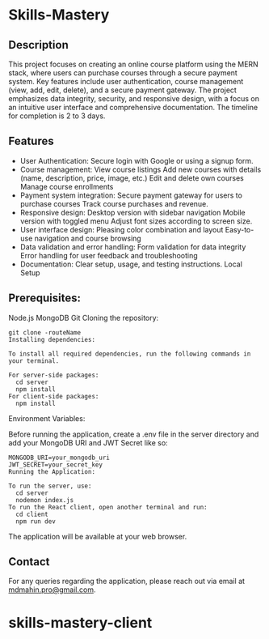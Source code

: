 # Skills-Mastery

## Description

This project focuses on creating an online course platform using the MERN stack, where users can purchase courses through a secure payment system. Key features include user authentication, course management (view, add, edit, delete), and a secure payment gateway. The project emphasizes data integrity, security, and responsive design, with a focus on an intuitive user interface and comprehensive documentation. The timeline for completion is 2 to 3 days.

## Features

- User Authentication: Secure login with Google or using a signup form.
- Course management:
  View course listings
  Add new courses with details (name, description, price, image, etc.)
  Edit and delete own courses
  Manage course enrollments
- Payment system integration:
  Secure payment gateway for users to purchase courses
  Track course purchases and revenue.
- Responsive design:
  Desktop version with sidebar navigation
  Mobile version with toggled menu
  Adjust font sizes according to screen size.
- User interface design:
  Pleasing color combination and layout
  Easy-to-use navigation and course browsing
- Data validation and error handling:
  Form validation for data integrity
  Error handling for user feedback and troubleshooting
- Documentation:
  Clear setup, usage, and testing instructions.
  Local Setup

## Prerequisites:

Node.js
MongoDB
Git
Cloning the repository:

```
git clone -routeName
Installing dependencies:

To install all required dependencies, run the following commands in your terminal.

For server-side packages:
  cd server
  npm install
For client-side packages:
  npm install
```

Environment Variables:

Before running the application, create a .env file in the server directory and add your MongoDB URI and JWT Secret like so:

```
MONGODB_URI=your_mongodb_uri
JWT_SECRET=your_secret_key
Running the Application:

To run the server, use:
  cd server
  nodemon index.js
To run the React client, open another terminal and run:
  cd client
  npm run dev
```

The application will be available at your web browser.

## Contact

For any queries regarding the application, please reach out via email at mdmahin.pro@gmail.com.
# skills-mastery-client
